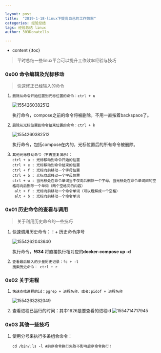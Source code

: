 ```yaml
---

layout: post
title:  "2019-1-18-linux下提高自己的工作效率"
categories: 经验总结
tags: 经验总结 linux
author: 303Donatello

---
```


* content
{:toc}


>平时总结一些linux平台可以提升工作效率经验与技巧





### 0x00 命令编辑及光标移动

> 快速修正已经输入的命令

1. ```
   删除从命令开始位置到光标位置的命令：ctrl + u
   ```

   ![1554260382512](C:\Users\AT\AppData\Roaming\Typora\typora-user-images\1554260382512.png)

   执行命令，compose之前的命令将被删除，不用一直按着backspace了。 

2. ```
   删除从光标位置到命令结束位置的命令：ctrl + k
   ```

   ![1554260382512](C:\Users\AT\AppData\Roaming\Typora\typora-user-images\1554260382512.png)

   执行命令，包括compose在内的，光标位置后的所有命令被删除。

3. ```
   其他光标移动命令（不再重复演示）：
   ctrl + a : 光标移动到命令开始的位置
   ctrl + e : 光标移动到命令结束的位置
   ctrl + f : 光标向前移动一个字母位置
   ctrl + b : 光标向后移动一个字母位置
   ctrl + w : 当光标处在命令单词当中仅向后删除一个字母，当光标处在命令单词间的空格将向后删除一个单词（两个空格间的内容）
    alt + f : 光标向前移动一个命令单词（可以理解成一个空格）
    alt + b : 光标向前移动一个命令单词
   ```

### 0x01 历史命令的查看与调用

> 关于利用历史命令的一些技巧

1. 快速调用历史命令：！+ 历史命令序号

   ![1554262043640](C:\Users\AT\AppData\Roaming\Typora\typora-user-images\1554262043640.png)

    执行命令，**!634** 将直接执行相对应的**docker-compose up -d**

2. ```
   查看最后输入的少量历史记录：fc + -l
   搜索历史命令： ctrl + r
   ```


### 0x02 关于进程

1. ```
   快速查找进程的id：pgrep + 进程名称，或者:pidof + 进程名称 
   ```

   ![1554263282049](C:\Users\AT\AppData\Roaming\Typora\typora-user-images\1554263282049.png)

2.  查看进程已运行的时间：其中1626是要查看的进程id
   ![1554714717945](C:\Users\AT\AppData\Roaming\Typora\typora-user-images\1554714717945.png)




### 0x03 其他一些技巧

1. 使用分号来执行多条组合命令：

   ```
   cd /bin/;ls -l #前序命令执行失败不影响后序命令执行！
   ```

   



